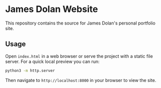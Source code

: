 # James Dolan Website

This repository contains the source for James Dolan's personal portfolio site.

## Usage

Open `index.html` in a web browser or serve the project with a static file server. For a quick local preview you can run:

```bash
python3 -m http.server
```

Then navigate to `http://localhost:8000` in your browser to view the site.
